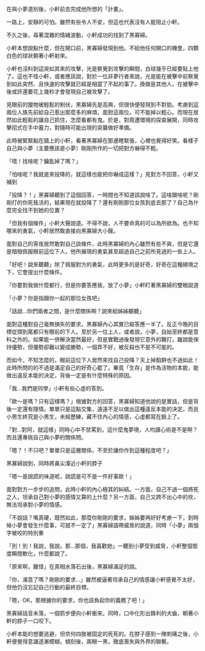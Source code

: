 在與小夢道別後，小軒前去完成他所想的「計畫」。

一路上，安靜的可怕。雖然有些令人不安，但這也代表沒有人能阻止小軒。

不久之後，尋著混雜的情緒波動，小軒成功的找到了黑寡婦。

小軒本想說點什麼，但在開口前，黑寡婦發現到他。不給他任何開口的機會，四顆白色的球狀朝著小軒射來。

小軒也沒料到這突如其來的攻擊，光是察覺到攻擊的瞬間，白球幾乎已經要貼上他了。這也不怪小軒，或者應該說，對於一位非夢行者來說，光是能在被擊中前察覺到如此突然、且快速的攻擊就已經是相當了不起的事了。換做是其他人，在被擊中後或許還要花上幾秒才會發現自己被攻擊了。

 見眼前的獵物被輕鬆的制伏，黑寡婦先是高興，但很快便發現到不對勁。考慮到這兩位人族先前給自己惹出那麼多的麻煩，面對這兩位，可不能掉以輕心。而現在居然如此輕鬆的讓自己抓住，怎麼看都有鬼。於是，對周遭環境的探查展開，同時攻擊招式在手中蓄力，對隨時可能出現的突襲做好準備。
 
 此時被緊緊黏在牆上的小軒，看著黑寡婦在那邊瞎緊張，心裡也覺得好笑。看樣子自己與小夢（主要應該是小夢）剛剛所作的一切把對方嚇得不輕。
 
 「喂！找啥呢？鑰匙掉了嗎？」
 
「怕啥呢？我就是來投降的，就這樣也能把你嚇成這樣？」見對方不回答，小軒又補到

「投降？！」黑寡婦聽到了這個回答，一時間也不知道該說啥了。這啥跟啥呢？剛剛打的你死我活的，結果現在就投降了？還有剛剛那位女孩到底去那了？自己為什麼完全找不到她的位置？

「但我有個條件」小軒大聲說道。不得不說，人不要命真的可以為所欲為。也不知哪來的勇氣，小軒居然敢直接向黑寡婦大小聲。

面對自己的宵夜居然敢對自己談條件，此時黑寡婦的內心雖然有些不爽，但是它還是暗暗佩服眼前這位下人，他所展現的勇氣甚至超過自己之前所見過的一些上人。

「好吧！說來聽聽」除了佩服對方的勇氣，此時更多的是好奇，好奇在這種絕境之下，它會提出什麼條件。

「你要對我做什麼都行，但是你要答應我，放了小夢」小軒盯著黑寡婦的雙眼說道

「小夢？你是指跟你一起的那位女孩吧」

「話說…你們兩者之間，是什麼關係啊？說來給姊姊聽聽」

面對這種對自己毫無損失的要求，黑寡婦內心其實已經答應一半了。反正今晚的目標從頭到尾都只有眼前的下人。至於另一位上人，或者說，小夢，自始至終都是意料之外的。如果能一併解決當然最好，但是實戰過後發現它意外的難打，雖說能保持優勢，但優勢卻難以變成勝勢，一個弄不好，被反殺也不是不可能的。

而如今，不知怎麼的，眼前這位下人居然來找自己投降？天上掉餡餅也不過如此！此時所問的的不過是滿足自己的好奇心罷了。畢竟「生存」是作為活物的本能，能做出違反本能的決定，背後一定是有什麼特殊的原因。

「我…我們是同學」小軒有些心虛的答到。

「歐～是嗎？只有這樣嗎？」根據對方的回答，黑寡婦知道他說的是實話，但是背後一定還有隱情。單單只是這點交集，遠遠不足以做出這種違反本能的決定。而且小男生終究是小男生，未經歷練，藏不住內心的情感，心虛都寫在臉上了。

「對…對阿，就這樣」同時心中不禁罵到，這什麼鬼夢境，人均讀心術是不是啊？而且還專挑自己與小夢的關係問。

「嗯？！不只吧？單單只是這層關係，不至於讓你作到這種程度吧？」

黑寡婦說到，同時將鼻尖湊近小軒的脖子

「嗯～是說謊的味道呢，說謊是可不是一件好事歐！」

面對對方一步步的追問，此時小軒的內心極其的糾結。一方面，自己不過一個將死之人，坦承自己對小夢的感情又算的上什麼？另一方面，自己又跨不出心中的坎，無法坦承對小夢的情感。

「不說話？嘴真硬，既然如此，那麼你剛剛的要求，姊姊要再好好考慮一下，到時候小夢會發生什麼事，可就不一定了」黑寡婦語帶威脅的說道，同時「小夢」兩個字被咬的特別重

「別！別！我說，我說。那…那個，我喜歡她」一聽到小夢受到威脅，小軒整個態度瞬間軟化，什麼都說了。

「原來啊，難怪」在真相水落石出後，黑寡婦滿足的說。

「你，滿意了嗎？剛剛的要求…」雖然被逼著坦承自己的情感讓小軒感覺不太好，但他仍沒忘記自己行動的最終目標。

「嗯，OK，那根據你的要求，你也該負起你的義務了吧！」

黑寡婦話音未落，一個箭步便向小軒衝來。同時，口中化形出鋒利的犬齒，朝著小軒的脖子一口咬下。

小軒本能的想要逃避，但奈何四肢被固定的死死的。在脖子感到一陣刺痛之後，小軒便覺得意識逐漸模糊，傾刻後，兩眼一黑，徹底喪失與外界的聯繫。








